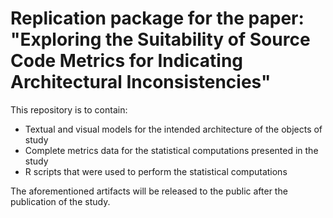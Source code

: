 # Replication package for the paper: "Exploring the Suitability of Source Code Metrics for Indicating Architectural Inconsistencies"

This repository is to contain: 
 - Textual and visual models for the intended architecture of the objects of study
 - Complete metrics data for the statistical computations presented in the study
 - R scripts that were used to perform the statistical computations
 
The aforementioned artifacts will be released to the public after the publication of the study.

